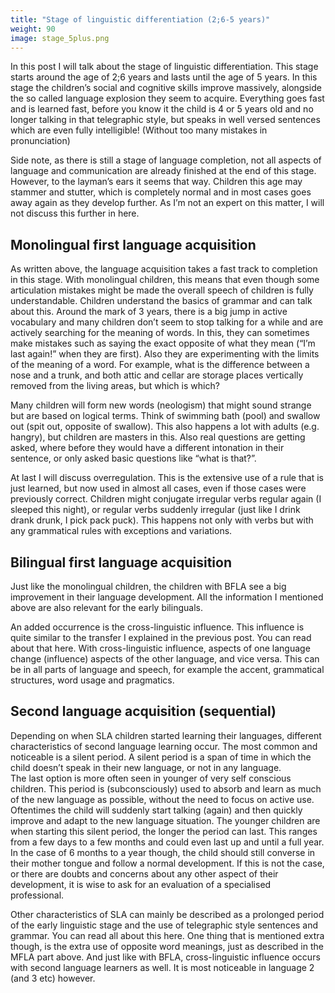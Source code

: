 ```yaml
---
title: "Stage of linguistic differentiation (2;6-5 years)"
weight: 90
image: stage_5plus.png
---
```


In this post I will talk about the stage of linguistic differentiation. This stage starts around the age of 2;6 years and lasts until the age of 5 years. In this stage the children’s social and cognitive skills improve massively, alongside the so called language explosion they seem to acquire. Everything goes fast and is learned fast, before you know it the child is 4 or 5 years old and no longer talking in that telegraphic style, but speaks in well versed sentences which are even fully intelligible! (Without too many mistakes in pronunciation)

Side note, as there is still a stage of language completion, not all aspects of language and communication are already finished at the end of this stage. However, to the layman’s ears it seems that way. Children this age may stammer and stutter, which is completely normal and in most cases goes away again as they develop further. As I’m not an expert on this matter, I will not discuss this further in here.

## Monolingual first language acquisition

As written above, the language acquisition takes a fast track to completion in this stage. With monolingual children, this means that even though some articulation mistakes might be made the overall speech of children is fully understandable. Children understand the basics of grammar and can talk about this. Around the mark of 3 years, there is a big jump in active vocabulary and many children don’t seem to stop talking for a while and are actively searching for the meaning of words. In this, they can sometimes make mistakes such as saying the exact opposite of what they mean (“I’m last again!” when they are first). Also they are experimenting with the limits of the meaning of a word. For example, what is the difference between a nose and a trunk, and both attic and cellar are storage places vertically removed from the living areas, but which is which?

Many children will form new words (neologism) that might sound strange but are based on logical terms. Think of swimming bath (pool) and swallow out (spit out, opposite of swallow). This also happens a lot with adults (e.g. hangry), but children are masters in this. Also real questions are getting asked, where before they would have a different intonation in their sentence, or only asked basic questions like “what is that?”.

At last I will discuss overregulation. This is the extensive use of a rule that is just learned, but now used in almost all cases, even if those cases were previously correct. Children might conjugate irregular verbs regular again (I sleeped this night), or regular verbs suddenly irregular (just like I drink drank drunk, I pick pack puck). This happens not only with verbs but with any grammatical rules with exceptions and variations.

## Bilingual first language acquisition

Just like the monolingual children, the children with BFLA see a big improvement in their language development. All the information I mentioned above are also relevant for the early bilinguals.

An added occurrence is the cross-linguistic influence. This influence is quite similar to the transfer I explained in the previous post. You can read about that here. With cross-linguistic influence, aspects of one language change (influence) aspects of the other language, and vice versa. This can be in all parts of language and speech, for example the accent, grammatical structures, word usage and pragmatics.

## Second language acquisition (sequential)

Depending on when SLA children started learning their languages, different characteristics of second language learning occur. The most common and noticeable is a silent period. A silent period is a span of time in which the child doesn’t speak in their new language, or not in any language.   
The last option is more often seen in younger of very self conscious children. This period is (subconsciously) used to absorb and learn as much of the new language as possible, without the need to focus on active use. Oftentimes the child will suddenly start talking (again) and then quickly improve and adapt to the new language situation. The younger children are when starting this silent period, the longer the period can last. This ranges from a few days to a few months and could even last up and until a full year. In the case of 6 months to a year though, the child should still converse in their mother tongue and follow a normal development. If this is not the case, or there are doubts and concerns about any other aspect of their development, it is wise to ask for an evaluation of a specialised professional.

Other characteristics of SLA can mainly be described as a prolonged period of the early linguistic stage and the use of telegraphic style sentences and grammar. You can read all about this here. One thing that is mentioned extra though, is the extra use of opposite word meanings, just as described in the MFLA part above. And just like with BFLA, cross-linguistic influence occurs with second language learners as well. It is most noticeable in language 2 (and 3 etc) however.
